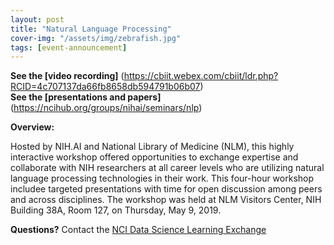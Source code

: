 ```yaml
---
layout: post
title: "Natural Language Processing"
cover-img: "/assets/img/zebrafish.jpg"
tags: [event-announcement]
---
```


**See the [video recording]** (https://cbiit.webex.com/cbiit/ldr.php?RCID=4c707137da66fb8658db594791b06b07)  
**See the [presentations and papers]** (https://ncihub.org/groups/nihai/seminars/nlp)

**Overview:**  
 
Hosted by NIH.AI and National Library of Medicine (NLM), this highly interactive workshop offered opportunities to exchange expertise and collaborate with NIH researchers at all career levels who are utilizing natural language processing technologies in their work. This four-hour workshop includee targeted presentations with time for open discussion among peers and across disciplines. The workshop was held at NLM Visitors Center, NIH Building 38A, Room 127, on Thursday, May 9, 2019.

**Questions?** Contact the [NCI Data Science Learning Exchange](mailto:NCIDataScienceLearningExchange@mail.nih.gov)
